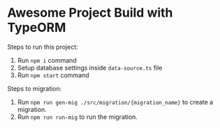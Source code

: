 # Awesome Project Build with TypeORM

Steps to run this project:

1. Run `npm i` command
2. Setup database settings inside `data-source.ts` file
3. Run `npm start` command

Steps to migration:
1. Run `npm run gen-mig ./src/migration/{migration_name}` to create a migration.
2. Run `npm run run-mig` to run the migration.
